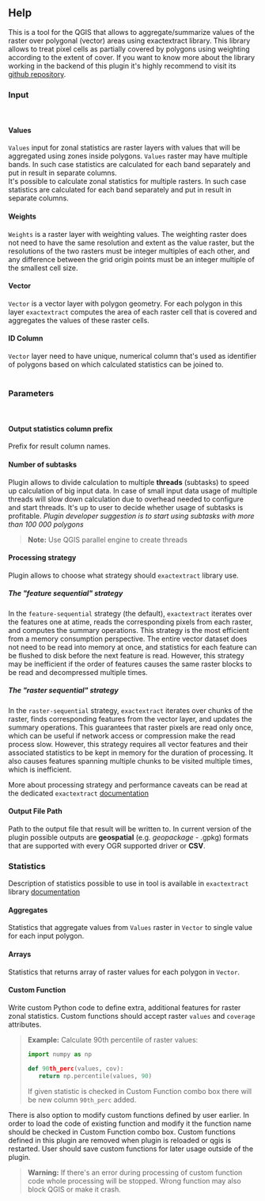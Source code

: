 ## Help
This is a tool for the QGIS that allows to aggregate/summarize values of the raster over polygonal (vector) areas using exactextract library. This library allows to treat pixel cells as partially covered by polygons using weighting according to the extent of cover. If you want to know more about the library working in the backend of this plugin it's highly recommend to visit its [github repository](https://github.com/isciences/exactextract/tree/master).
<br />

### Input
<br />

#### Values

`Values` input for zonal statistics are raster layers with values that will be aggregated using zones inside polygons. `Values` raster may have multiple bands. In such case statistics are calculated for each band separately and put in result in separate columns.  
It's possible to calculate zonal statistics for multiple rasters. In such case statistics are calculated for each band separately and put in result in separate columns.

#### Weights

`Weights` is a raster layer with weighting values. The weighting raster does not need to have the same resolution and extent as the value raster, but the resolutions of the two rasters must be integer multiples of each other, and any difference between the grid origin points must be an integer multiple of the smallest cell size.

#### Vector

`Vector` is a vector layer with polygon geometry. For each polygon in this layer `exactextract` computes the area of each raster cell that is covered and aggregates the values of these raster cells.

#### ID Column

`Vector` layer need to have unique, numerical column that's used as identifier of polygons based on which calculated statistics can be joined to.
<br />
<br />

### Parameters
<br />

#### Output statistics column prefix

Prefix for result column names.

#### Number of subtasks

Plugin allows to divide calculation to multiple **threads** (subtasks) to speed up calculation of big input data. In case of small input data usage of multiple threads will slow down calculation due to overhead needed to configure and start threads. 
It's up to user to decide whether usage of subtasks is profitable.
*Plugin developer suggestion is to start using subtasks with more than 100 000 polygons*

> **Note:** Use QGIS parallel engine to create threads

#### Processing strategy

Plugin allows to choose what strategy should `exactextract` library use.

##### The "feature sequential" strategy
In the `feature-sequential` strategy (the default), `exactextract` iterates over the features one at atime, reads the corresponding pixels from each raster, and computes the summary operations.
This strategy is the most efficient from a memory consumption perspective. The entire vector dataset does not need to be read into memory at once, and statistics for each feature can be flushed to disk before the next feature is read. However, this strategy may be inefficient if the order of features causes the same raster blocks to be read and decompressed multiple times.
##### The "raster sequential" strategy
In the `raster-sequential` strategy, `exactextract` iterates over chunks of the raster, finds corresponding features from the vector layer, and updates the summary operations. This guarantees that raster pixels are read only once, which can be useful if network access or compression make the read process slow. However, this strategy requires all vector features and their associated statistics to be kept in memory for the duration of processing. It also causes features spanning multiple chunks to be visited multiple times, which is inefficient.

More about processing strategy and performance caveats can be read at the dedicated `exactextract` [documentation](https://github.com/isciences/exactextract/blob/master/python/doc/performance.rst)

#### Output File Path

Path to the output file that result will be written to.
In current version of the plugin possible outputs are **geospatial** (e.g. *geopackage* - .gpkg) formats that are supported with every OGR supported driver or **CSV**.

### Statistics
Description of statistics possible to use in tool is available in `exactextract` library [documentation](https://github.com/isciences/exactextract/blob/master/python/doc/operations.rst)
<br />


#### Aggregates

Statistics that aggregate values from `Values` raster in `Vector` to single value for each input polygon.

#### Arrays

Statistics that returns array of raster values for each polygon in `Vector`.

#### Custom Function

Write custom Python code to define extra, additional features for raster zonal statistics. Custom functions should accept raster `values` and `coverage` attributes.
> **Example:**  Calculate 90th percentile of raster values:
> ```python
>import numpy as np
>
>def 90th_perc(values, cov):
>    return np.percentile(values, 90)
> ```
> If given statistic is checked in Custom Function combo box there will be new column `90th_perc` added.

There is also option to modify custom functions defined by user earlier. In order to load the code of existing function and modify it the function name should be checked in Custom Function combo box. Custom functions defined in this plugin are removed when plugin is reloaded or qgis is restarted. User should save custom functions for later usage outside of the plugin.

> **Warning:** If there's an error during processing of custom function code whole processing will be stopped. Wrong function may also block QGIS or make it crash.
